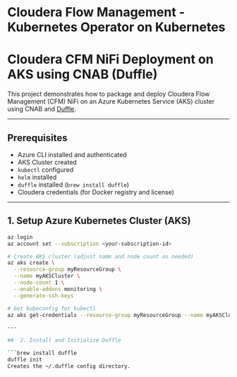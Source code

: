 # Cloudera Flow Management - Kubernetes Operator on Kubernetes

# Cloudera CFM NiFi Deployment on AKS using CNAB (Duffle)

This project demonstrates how to package and deploy Cloudera Flow Management (CFM) NiFi on an Azure Kubernetes Service (AKS) cluster using CNAB and [Duffle](https://github.com/deislabs/duffle).

---

## Prerequisites

- Azure CLI installed and authenticated
- AKS Cluster created
- `kubectl` configured
- `helm` installed
- `duffle` installed (`brew install duffle`)
- Cloudera credentials (for Docker registry and license)

---

##  1. Setup Azure Kubernetes Cluster (AKS)

```bash
az login
az account set --subscription <your-subscription-id>

# Create AKS cluster (adjust name and node count as needed)
az aks create \
  --resource-group myResourceGroup \
  --name myAKSCluster \
  --node-count 1 \
  --enable-addons monitoring \
  --generate-ssh-keys

# Get kubeconfig for kubectl
az aks get-credentials --resource-group myResourceGroup --name myAKSCluster

---

##  2. Install and Initialize Duffle

```brew install duffle
duffle init
Creates the ~/.duffle config directory.
